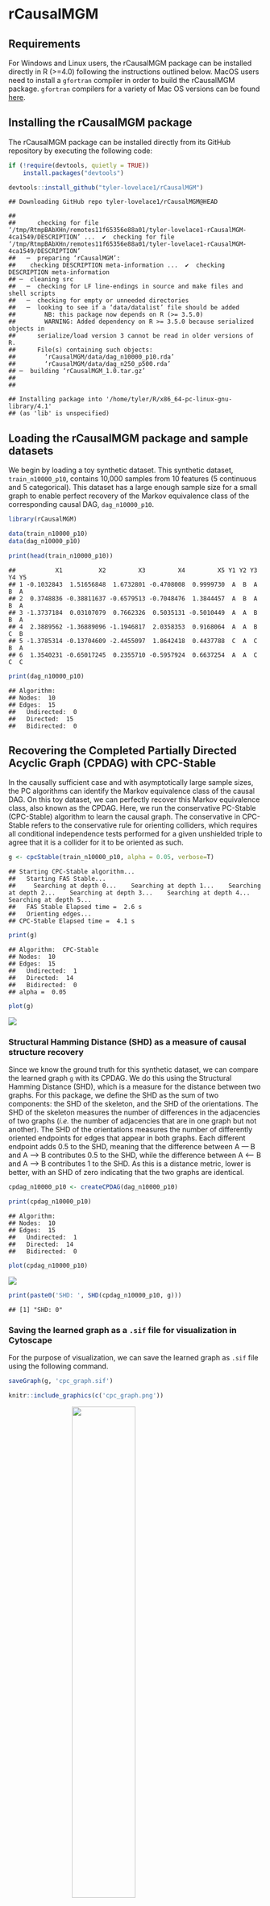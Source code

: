 # rCausalMGM

## Requirements

For Windows and Linux users, the rCausalMGM package can be installed directly in R (>=4.0) following the instructions outlined below. MacOS users need to install a `gfortran` compiler in order to build the rCausalMGM package. `gfortran` compilers for a variety of Mac OS versions can be found [here](https://github.com/fxcoudert/gfortran-for-macOS/releases).

## Installing the rCausalMGM package

The rCausalMGM package can be installed directly from its GitHub
repository by executing the following code:

``` r
if (!require(devtools, quietly = TRUE))
    install.packages("devtools")

devtools::install_github("tyler-lovelace1/rCausalMGM")
```

    ## Downloading GitHub repo tyler-lovelace1/rCausalMGM@HEAD

    ## 
    ##      checking for file ‘/tmp/RtmpBAbXHn/remotes11f65356e88a01/tyler-lovelace1-rCausalMGM-4ca1549/DESCRIPTION’ ...  ✔  checking for file ‘/tmp/RtmpBAbXHn/remotes11f65356e88a01/tyler-lovelace1-rCausalMGM-4ca1549/DESCRIPTION’
    ##   ─  preparing ‘rCausalMGM’:
    ##    checking DESCRIPTION meta-information ...  ✔  checking DESCRIPTION meta-information
    ## ─  cleaning src
    ##   ─  checking for LF line-endings in source and make files and shell scripts
    ##   ─  checking for empty or unneeded directories
    ##   ─  looking to see if a ‘data/datalist’ file should be added
    ##        NB: this package now depends on R (>= 3.5.0)
    ##        WARNING: Added dependency on R >= 3.5.0 because serialized objects in
    ##      serialize/load version 3 cannot be read in older versions of R.
    ##      File(s) containing such objects:
    ##        ‘rCausalMGM/data/dag_n10000_p10.rda’
    ##        ‘rCausalMGM/data/dag_n250_p500.rda’
    ## ─  building ‘rCausalMGM_1.0.tar.gz’
    ##      
    ## 

    ## Installing package into '/home/tyler/R/x86_64-pc-linux-gnu-library/4.1'
    ## (as 'lib' is unspecified)

## Loading the rCausalMGM package and sample datasets

We begin by loading a toy synthetic dataset. This synthetic dataset,
`train_n10000_p10`, contains 10,000 samples from 10 features (5
continuous and 5 categorical). This dataset has a large enough sample
size for a small graph to enable perfect recovery of the Markov
equivalence class of the corresponding causal DAG, `dag_n10000_p10`.

``` r
library(rCausalMGM)

data(train_n10000_p10)
data(dag_n10000_p10)

print(head(train_n10000_p10))
```

    ##           X1          X2         X3         X4         X5 Y1 Y2 Y3 Y4 Y5
    ## 1 -0.1032843  1.51656848  1.6732801 -0.4708008  0.9999730  A  B  A  B  A
    ## 2  0.3748836 -0.38811637 -0.6579513 -0.7048476  1.3844457  A  B  A  B  A
    ## 3 -1.3737184  0.03107079  0.7662326  0.5035131 -0.5010449  A  A  B  B  A
    ## 4  2.3889562 -1.36889096 -1.1946817  2.0358353  0.9168064  A  A  B  C  B
    ## 5 -1.3785314 -0.13704609 -2.4455097  1.8642418  0.4437788  C  A  C  B  A
    ## 6  1.3540231 -0.65017245  0.2355710 -0.5957924  0.6637254  A  A  C  C  C

``` r
print(dag_n10000_p10)
```

    ## Algorithm:   
    ## Nodes:  10 
    ## Edges:  15 
    ##   Undirected:  0 
    ##   Directed:  15 
    ##   Bidirected:  0

## Recovering the Completed Partially Directed Acyclic Graph (CPDAG) with CPC-Stable

In the causally sufficient case and with asymptotically large sample
sizes, the PC algorithms can identify the Markov equivalence class of
the causal DAG. On this toy dataset, we can perfectly recover this
Markov equivalence class, also known as the CPDAG. Here, we run the
conservative PC-Stable (CPC-Stable) algorithm to learn the causal graph.
The conservative in CPC-Stable refers to the conservative rule for
orienting colliders, which requires all conditional independence tests
performed for a given unshielded triple to agree that it is a collider
for it to be oriented as such.

``` r
g <- cpcStable(train_n10000_p10, alpha = 0.05, verbose=T)
```

    ## Starting CPC-Stable algorithm...
    ##   Starting FAS Stable...
    ##     Searching at depth 0...    Searching at depth 1...    Searching at depth 2...    Searching at depth 3...    Searching at depth 4...    Searching at depth 5...
    ##   FAS Stable Elapsed time =  2.6 s
    ##   Orienting edges...
    ## CPC-Stable Elapsed time =  4.1 s

``` r
print(g)
```

    ## Algorithm:  CPC-Stable 
    ## Nodes:  10 
    ## Edges:  15 
    ##   Undirected:  1 
    ##   Directed:  14 
    ##   Bidirected:  0 
    ## alpha =  0.05

``` r
plot(g)
```

![](plots/rCausalMGM-demo_files/figure-gfm/cpcstable-1.png)<!-- -->

### Structural Hamming Distance (SHD) as a measure of causal structure recovery

Since we know the ground truth for this synthetic dataset, we can
compare the learned graph `g` with its CPDAG. We do this using the
Structural Hamming Distance (SHD), which is a measure for the distance
between two graphs. For this package, we define the SHD as the sum of
two components: the SHD of the skeleton, and the SHD of the
orientations. The SHD of the skeleton measures the number of differences
in the adjacencies of two graphs (*i.e.* the number of adjacencies that
are in one graph but not another). The SHD of the orientations measures
the number of differently oriented endpoints for edges that appear in
both graphs. Each different endpoint adds 0.5 to the SHD, meaning that
the difference between A — B and A –\> B contributes 0.5 to the SHD,
while the difference between A \<– B and A –\> B contributes 1 to the
SHD. As this is a distance metric, lower is better, with an SHD of zero
indicating that the two graphs are identical.

``` r
cpdag_n10000_p10 <- createCPDAG(dag_n10000_p10)

print(cpdag_n10000_p10)
```

    ## Algorithm:   
    ## Nodes:  10 
    ## Edges:  15 
    ##   Undirected:  1 
    ##   Directed:  14 
    ##   Bidirected:  0

``` r
plot(cpdag_n10000_p10)
```

![](plots/plots/rCausalMGM-demo_files/figure-gfm/cpdag-1.png)<!-- -->

``` r
print(paste0('SHD: ', SHD(cpdag_n10000_p10, g)))
```

    ## [1] "SHD: 0"

### Saving the learned graph as a `.sif` file for visualization in Cytoscape

For the purpose of visualization, we can save the learned graph as
`.sif` file using the following command.

``` r
saveGraph(g, 'cpc_graph.sif')
```

``` r
knitr::include_graphics(c('cpc_graph.png'))
```

<img src="plots/cpc_graph.png" width="50%" style="display: block; margin: auto;" />

**Figure 1:** The causal graph learned by CPC-Stable after being
visualized in Cytoscape. The blue nodes are continuous, while the purple
nodes are categorical.

## Learning causal graphs on finite sample sizes

In practice, most real datasets have much lower sample sizes. This leads
to less accurate recovery of the causal graph, and makes the selection
of the orientation rule and the significance threshold `alpha` more
important. For a given value of `alpha`, all PC algorithms will learn
the same skeleton, and will only differ in their orientations.

``` r
train_n300_p10 <- train_n10000_p10[1:300,]

par(mfrow=c(1,3))
g1 <- cpcStable(train_n300_p10, alpha=0.05, verbose = F)
plot(g1)
g2 <- pc50(train_n300_p10, alpha=0.05, verbose = F)
plot(g2)
g3 <- pcMax(train_n300_p10, alpha=0.05, verbose = F)
plot(g3)
```

![](plots/rCausalMGM-demo_files/figure-gfm/orientation-1.png)<!-- -->

``` r
cpdag_n300_p10 <- createCPDAG(dag_n10000_p10)

graphList <- list(g1, g2, g3)

paste0('Skeleton SHD: ', 
       paste(sapply(graphList, function(x) x[['algorithm']]), 
             sapply(graphList, skeletonSHD, graph2=cpdag_n300_p10), 
             sep=': ', collapse = ', '))
```

    ## [1] "Skeleton SHD: CPC-Stable: 4, PC50: 4, PC-Max: 4"

``` r
paste0('Orientation SHD: ', 
       paste(sapply(graphList, function(x) x[['algorithm']]), 
             sapply(graphList, orientationSHD, graph2=cpdag_n300_p10), 
             sep=': ', collapse = ', '))
```

    ## [1] "Orientation SHD: CPC-Stable: 3.5, PC50: 2.5, PC-Max: 2.5"

``` r
paste0('Total SHD: ', 
       paste(sapply(graphList, function(x) x[['algorithm']]), 
             sapply(graphList, SHD, graph2=cpdag_n300_p10), 
             sep=': ', collapse = ', '))
```

    ## [1] "Total SHD: CPC-Stable: 7.5, PC50: 6.5, PC-Max: 6.5"

Different values of `alpha` will affect both the sparsity of the learned
graph, and the orientation of the edges. For example, we run the PC-Max
algorithm at `alpha = 0.01`, `alpha = 0.05`, and `alpha = 0.15`.

``` r
par(mfrow=c(1,3))

g1 <- pcMax(train_n300_p10, alpha=0.01, verbose = F)
plot(g1)
g2 <- pcMax(train_n300_p10, alpha=0.05, verbose = F)
plot(g2)
g3 <- pcMax(train_n300_p10, alpha=0.15, verbose = F)
plot(g3)
```

![](plots/rCausalMGM-demo_files/figure-gfm/alpha-1.png)<!-- -->

``` r
cpdag_n300_p10 <- createCPDAG(dag_n10000_p10)

graphList <- list(g1, g2, g3)

paste0('Skeleton SHD: ', 
       paste(sapply(graphList, function(x) paste0('alpha = ', x[['alpha']])), 
             sapply(graphList, skeletonSHD, graph2=cpdag_n300_p10), 
             sep=': ', collapse = ', '))
```

    ## [1] "Skeleton SHD: alpha = 0.01: 4, alpha = 0.05: 4, alpha = 0.15: 3"

``` r
paste0('Orientation SHD: ', 
       paste(sapply(graphList, function(x) paste0('alpha = ', x[['alpha']])), 
             sapply(graphList, orientationSHD, graph2=cpdag_n300_p10), 
             sep=': ', collapse = ', '))
```

    ## [1] "Orientation SHD: alpha = 0.01: 2.5, alpha = 0.05: 2.5, alpha = 0.15: 2"

``` r
paste0('Total SHD: ', 
       paste(sapply(graphList, function(x) paste0('alpha = ', x[['alpha']])), 
             sapply(graphList, SHD, graph2=cpdag_n300_p10), 
             sep=': ', collapse = ', '))
```

    ## [1] "Total SHD: alpha = 0.01: 6.5, alpha = 0.05: 6.5, alpha = 0.15: 5"

## Bootstrapping causal discovery algorithms to quantify edge stability

While it is not possible to analytically assign a certainty or p-value
to a causal graph, we can use bootstrapping to get an idea of how stable
a graph and its edges are. With bootstrapping, we resample the dataset
with replacement many times, and run our causal algorithm on those
resampled datasets. We then calculate the frequency with which each edge
appears across these bootstrap samples, which we can use as an estimate
of the probability that a given edge appears in the causal graph given
our dataset. The `bootstrap` function returns an ensemble graph based on
these edge stabilities, returning a graph consisting of the most likely
orientation for each edge according to the bootstrap.

``` r
g.boot <- bootstrap(train_n300_p10, algorithm = 'pc-max', alpha=0.15, 
                    numBoots = 100, verbose = F)

plot(g.boot)
```

![](plots/rCausalMGM-demo_files/figure-gfm/bootstrap-1.png)<!-- -->

``` r
print(head(g.boot$stabilities))
```

    ##   var1 interaction var2 undir right.dir left.dir bidir right.partdir
    ## 1   X1         -->   Y5  0.00      0.67     0.33     0             0
    ## 2   X2         <--   X3  0.00      0.31     0.69     0             0
    ## 3   X2         <--   X5  0.06      0.27     0.67     0             0
    ## 4   X2         -->   Y4  0.00      0.94     0.06     0             0
    ## 5   X3         <--   X4  0.30      0.24     0.46     0             0
    ## 6   X4         -->   Y2  0.09      0.80     0.11     0             0
    ##   left.partdir nondir none
    ## 1            0      0    0
    ## 2            0      0    0
    ## 3            0      0    0
    ## 4            0      0    0
    ## 5            0      0    0
    ## 6            0      0    0

``` r
graphList <- list(g3, g.boot)

paste0('Skeleton SHD: ', 
       paste(sapply(graphList, function(x) x[['algorithm']]), 
             sapply(graphList, skeletonSHD, graph2=cpdag_n300_p10), 
             sep=': ', collapse = ', '))
```

    ## [1] "Skeleton SHD: PC-Max: 3, PC-Max Bootstrap Ensemble: 4"

``` r
paste0('Orientation SHD: ', 
       paste(sapply(graphList, function(x) x[['algorithm']]), 
             sapply(graphList, orientationSHD, graph2=cpdag_n300_p10), 
             sep=': ', collapse = ', '))
```

    ## [1] "Orientation SHD: PC-Max: 2, PC-Max Bootstrap Ensemble: 2.5"

``` r
paste0('Total SHD: ', 
       paste(sapply(graphList, function(x) x[['algorithm']]), 
             sapply(graphList, SHD, graph2=cpdag_n300_p10), 
             sep=': ', collapse = ', '))
```

    ## [1] "Total SHD: PC-Max: 5, PC-Max Bootstrap Ensemble: 6.5"

Alternatively, these stabilities can be combined with the original
causal graph learned on the full dataset to assess the likelihood of the
adjacencies and/or orientations in that graph. To do this, we need to
take the stability information from the bootstrap result, pair it with
the original causal graph, and then output the edge interactions as a
`data.frame`. We can do this with the `graphTable` function, and then
save this output as a `.csv`.

### Visualizing causal structures with bootstrap adjacency and orientation frequencies

Here, we output both the ensemble and original graph as a `.csv` file
for visualization in Cytoscape with our bootstrapped adjacency and
orientation stability information.

``` r
stabs <- g.boot$stabilities

g3.table <- graphTable(g3, stabs)

write.csv(g3.table, 'pcmax_graph_stabs.csv', quote=FALSE)

print(head(g3.table))
```

    ##   source target interaction adjacency.freq orientation.freq
    ## 1     X1     Y3       undir           0.67             0.11
    ## 2     X1     Y4         dir           0.73             0.48
    ## 3     X1     Y5         dir           1.00             0.67
    ## 4     X2     Y4         dir           1.00             0.94
    ## 5     X2     Y5         dir           0.94             0.79
    ## 6     X3     X2         dir           1.00             0.69

``` r
g.boot.table <- graphTable(g.boot, stabs)

write.csv(g.boot.table, 'pcmax_ensemble_graph_stabs.csv', quote=FALSE)

print(head(g.boot.table))
```

    ##   source target interaction adjacency.freq orientation.freq
    ## 1     X1     Y3         dir           0.67             0.45
    ## 2     X1     Y4         dir           0.73             0.48
    ## 3     X1     Y5         dir           1.00             0.67
    ## 4     X2     Y4         dir           1.00             0.94
    ## 5     X2     Y5         dir           0.94             0.79
    ## 6     X3     X2         dir           1.00             0.69

``` r
knitr::include_graphics(c('pcmax_graph_stabs_adj.png', 'pcmax_graph_stabs_orient.png'))
```

<img src="plots/pcmax_graph_stabs_adj.png" width="50%" /><img src="plots/pcmax_graph_stabs_orient.png" width="50%" />

**Figure 2:** A pair of representations of the original causal graph
learned by PC-Max on the full `train_n300_p10` dataset. Edge thickness
represents adjacency frequency from 0 to 1 (left), and orientation
frequency from 0 to 1 (right).

``` r
knitr::include_graphics(c('pcmax_ensemble_graph_stabs_adj.png', 'pcmax_ensemble_graph_stabs_orient.png'))
```

<img src="plots/pcmax_ensemble_graph_stabs_adj.png" width="50%" /><img src="plots/pcmax_ensemble_graph_stabs_orient.png" width="50%" />

**Figure 3:** A pair of representations of the ensemble causal graph
learned by bootstrapping PC-Max on the `train_n300_p10` dataset. Edge
thickness represents adjacency frequency from 0 to 1 (left), and
orientation frequency from 0 to 1 (right).

While the adjacencies for the original and ensemble graph are mostly the
same (only Y2 — Y5 differs), the orientations differ for multiple edges,
with fewer low probability orientations in the ensemble. However, these
are edgewise frequencies, and the ensemble graph output by bootstrapping
is not guaranteed to be a valid CPDAG.

## Scalable learning of high-dimensional causal graphs

Many biomedical datasets involve large numbers of features and
relatively small sample sizes. Typically, implementations of
constraint-based causal discovery algorithms scale poorly to
high-dimensional datasets. Efficient parallelization and a `C++` backend
for the `rCausalMGM` package make it faster than most, but it still
slows down significantly as the number of features increases when sample
size is held constant. Using a new synthetic dataset (`train_n250_p500`)
with 250 samples and 500 features (250 continuous and 250 categorical),
we can explore the performance of `rCausalMGM` in the high-dimensional
setting.

``` r
data(train_n250_p500)
data(dag_n250_p500)

system.time(g <- cpcStable(train_n10000_p10[1:250,], alpha=0.05))
```

    ##    user  system elapsed 
    ##   0.344   0.166   0.039

``` r
system.time(g <- cpcStable(train_n250_p500, alpha=0.05))
```

    ##    user  system elapsed 
    ## 772.063 200.763  70.701

``` r
print(g)
```

    ## Algorithm:  CPC-Stable 
    ## Nodes:  500 
    ## Edges:  855 
    ##   Undirected:  593 
    ##   Directed:  261 
    ##   Bidirected:  1 
    ## alpha =  0.05

### Learning an initial skeleton with Mixed Graphical Models (MGM) can accelerate causal discovery in high-dimensional settings

Utilizing the `mgm` function, we can learn an initial skeleton to use as
the starting point for our causal discovery algorithms. This accelerates
constraint-based causal discovery methods by eliminating most possible
edges from consideration, reducing the number of conditional
independence tests that are necessary to learn the causal graph.

``` r
system.time(ig <- mgm(train_n250_p500, lambda=0.27))
```

    ##    user  system elapsed 
    ## 222.743 204.689  27.865

``` r
system.time(g.mgmcpc <- cpcStable(train_n250_p500, initialGraph = ig, alpha = 0.05))
```

    ##    user  system elapsed 
    ##  91.655  30.383   8.233

``` r
print(g.mgmcpc)
```

    ## Algorithm:  MGM-CPC-Stable 
    ## Nodes:  500 
    ## Edges:  682 
    ##   Undirected:  428 
    ##   Directed:  254 
    ##   Bidirected:  0 
    ## lambda = {0.27, 0.27, 0.27}
    ## alpha =  0.05

This reduction in conditional independence tests has the added benefit
of reducing the number of Type I and Type II errors resulting from
hypothesis testing, which can lead to improvements in the accuracy of
graph recovery.

``` r
cpdag_n250_p500 <- createCPDAG(dag_n250_p500)

graphList <- list(g, g.mgmcpc)

paste0('Skeleton SHD: ', 
       paste(sapply(graphList, function(x) x[['algorithm']]), 
             sapply(graphList, skeletonSHD, graph2=cpdag_n250_p500), 
             sep=': ', collapse = ', '))
```

    ## [1] "Skeleton SHD: CPC-Stable: 503, MGM-CPC-Stable: 378"

``` r
paste0('Orientation SHD: ', 
       paste(sapply(graphList, function(x) x[['algorithm']]), 
             sapply(graphList, orientationSHD, graph2=cpdag_n250_p500), 
             sep=': ', collapse = ', '))
```

    ## [1] "Orientation SHD: CPC-Stable: 107.5, MGM-CPC-Stable: 96.5"

``` r
paste0('Total SHD: ', 
       paste(sapply(graphList, function(x) x[['algorithm']]), 
             sapply(graphList, SHD, graph2=cpdag_n250_p500), 
             sep=': ', collapse = ', '))
```

    ## [1] "Total SHD: CPC-Stable: 610.5, MGM-CPC-Stable: 474.5"

### Efficient selection of the regularization parameter `lambda` for MGM

A key difficulty with using MGM is efficiently selecting the right
regularization parameter. The `rCausalMGM` package offers three options
to pick a suitable value for `lambda`: the Bayesian Information
Criterion (BIC), Akaike Information Criterion (AIC), and Stable
Edge-specific Penalty Selection (StEPS).

First, we demonstrate the information criteria-based selection methods,
BIC and AIC. These methods simply involve solving a solution path for
MGM over a range of lambda values, and can be computed together using
the `mgmPath` function.

``` r
ig.path <- mgmPath(train_n250_p500, nLambda = 30)
```

We can select the regularization parameter `lambda` by finding the
minima of the information criteria.

``` r
par(mfrow=c(2,1))

plot(x=log10(ig.path$lambdas), 
     y=ig.path$BIC, 
     type = 'l',
     main = 'BIC score',
     xlab = 'log10(lambda)',
     ylab = 'BIC')
points(x=log10(ig.path$lambdas)[which.min(ig.path$BIC)], 
       y=ig.path$BIC[which.min(ig.path$BIC)],
       col='red', pch=19)

plot(x=log10(ig.path$lambdas), 
     y=ig.path$AIC,
     type = 'l',
     main = 'AIC score',
     xlab = 'log10(lambda)',
     ylab = 'AIC')
points(x=log10(ig.path$lambdas)[which.min(ig.path$AIC)], 
       y=ig.path$AIC[which.min(ig.path$AIC)],
       col='red', pch=19)
```

<img src="plots/rCausalMGM-demo_files/figure-gfm/bic_aic_figures-1.png" style="display: block; margin: auto;" />
**Figure 4:** The BIC (top) and AIC (bottom) scores versus the
log-scaled regularization parameter, `log10(lambda)`. The minima in each
graph are marked by a red point, and correspond to the MGM model
selected by the BIC and AIC respectively.

Finally, we select the MGM graphs that minimize the BIC and AIC scores,
and use them as initial skeletons for learning the causal graph for the
dataset `train_n250_p500`. Although the `alpha` parameter is the same
across all runs of CPC-Stable, the different initial skeletons lead to
large differences in graph sparsity and the accuracy of graph recovery.

``` r
ig.bic <- ig.path$graphs[[which.min(ig.path$BIC)]]
print(ig.bic)
```

    ## Algorithm:  MGM 
    ## Nodes:  500 
    ## Edges:  928 
    ## lambda = {0.2694152, 0.2694152, 0.2694152}

``` r
ig.aic <- ig.path$graphs[[which.min(ig.path$AIC)]]
print(ig.aic)
```

    ## Algorithm:  MGM 
    ## Nodes:  500 
    ## Edges:  1983 
    ## lambda = {0.2123117, 0.2123117, 0.2123117}

``` r
g.bic <- cpcStable(train_n250_p500, initialGraph = ig.bic, alpha = 0.05)
print(g.bic)
```

    ## Algorithm:  MGM-CPC-Stable 
    ## Nodes:  500 
    ## Edges:  683 
    ##   Undirected:  431 
    ##   Directed:  252 
    ##   Bidirected:  0 
    ## lambda = {0.2694152, 0.2694152, 0.2694152}
    ## alpha =  0.05

``` r
g.aic <- cpcStable(train_n250_p500, initialGraph = ig.aic, alpha = 0.05)
print(g.aic)
```

    ## Algorithm:  MGM-CPC-Stable 
    ## Nodes:  500 
    ## Edges:  843 
    ##   Undirected:  576 
    ##   Directed:  265 
    ##   Bidirected:  2 
    ## lambda = {0.2123117, 0.2123117, 0.2123117}
    ## alpha =  0.05

``` r
graphList <- list(g, g.aic, g.bic)

paste0('Skeleton SHD: ', 
       paste(c('No MGM', 'MGM (AIC)', 'MGM (BIC)'), 
             sapply(graphList, skeletonSHD, graph2=cpdag_n250_p500), 
             sep=': ', collapse = ', '))
```

    ## [1] "Skeleton SHD: No MGM: 503, MGM (AIC): 493, MGM (BIC): 379"

``` r
paste0('Orientation SHD: ', 
       paste(c('No MGM', 'MGM (AIC)', 'MGM (BIC)'), 
             sapply(graphList, orientationSHD, graph2=cpdag_n250_p500), 
             sep=': ', collapse = ', '))
```

    ## [1] "Orientation SHD: No MGM: 107.5, MGM (AIC): 108, MGM (BIC): 97"

``` r
paste0('Total SHD: ', 
       paste(c('No MGM', 'MGM (AIC)', 'MGM (BIC)'), 
             sapply(graphList, SHD, graph2=cpdag_n250_p500), 
             sep=': ', collapse = ', '))
```

    ## [1] "Total SHD: No MGM: 610.5, MGM (AIC): 601, MGM (BIC): 476"
